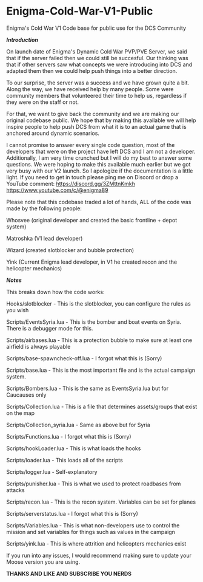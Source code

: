 # Enigma-Cold-War-V1-Public
Enigma's Cold War V1 Code base for public use for the DCS Community


***Introduction***

On launch date of Enigma's Dynamic Cold War PVP/PVE Server, we said that if the server failed then we could still be succesful.
Our thinking was that if other servers saw what concepts we were introducing into DCS and adapted them then we could help push
things into a better direction.


To our surprise, the server was a success and we have grown quite a bit. Along the way, we have received help by many people.
Some were community members that volunteered their time to help us, regardless if they were on the staff or not.


For that, we want to give back the community and we are making our original codebase public. We hope that by making this available
we will help inspire people to help push DCS from what it is to an actual game that is anchored around dynamic scenarios.


I cannot promise to answer every single code question, most of the developers that were on the project have left DCS and I am not a
developer. Additionally, I am very time crunched but I will do my best to answer some questions. We were hoping to make this available 
much earlier but we got very busy with our V2 launch. So I apologize if the documentation is a little light. 
If you need to get in touch please ping me on Discord or drop a YouTube comment:
https://discord.gg/3ZMttnKmkh
https://www.youtube.com/c/@enigma89

Please note that this codebase traded a lot of hands, ALL of the code was made by the following people:

Whosvee (original developer and created the basic frontline + depot system)

Matroshka (V1 lead developer)

Wizard (created slotblocker and bubble protection)

Yink (Current Enigma lead developer, in V1 he created recon and the helicopter mechanics)

***Notes***

This breaks down how the code works:

Hooks/slotblocker - This is the slotblocker, you can configure the rules as you wish

Scripts/EventsSyria.lua - This is the bomber and boat events on Syria. There is a debugger mode for this.

Scripts/airbases.lua - This is a protection bubble to make sure at least one airfield is always playable

Scripts/base-spawncheck-off.lua - I forgot what this is (Sorry)

Scripts/base.lua - This is the most important file and is the actual campaign system.

Scripts/Bombers.lua - This is the same as EventsSyria.lua but for Caucauses only

Scripts/Collection.lua - This is a file that determines assets/groups that exist on the map

Scripts/Collection_syria.lua - Same as above but for Syria

Scripts/Functions.lua - I forgot what this is (Sorry)

Scripts/hookLoader.lua - This is what loads the hooks

Scripts/loader.lua - This loads all of the scripts

Scripts/logger.lua - Self-explanatory

Scripts/punisher.lua - This is what we used to protect roadbases from attacks

Scripts/recon.lua - This is the recon system. Variables can be set for planes

Scripts/serverstatus.lua - I forgot what this is (Sorry)

Scripts/Variables.lua - This is what non-developers use to control the mission and set variables for things such as values in the campaign

Scripts/yink.lua - This is where attrition and helicopters mechanics exist


If you run into any issues, I would recommend making sure to update your Moose version you are using. 


**THANKS AND LIKE AND SUBSCRIBE YOU NERDS**
